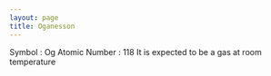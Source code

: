 ```yaml
---
layout: page
title: Oganesson
---
```


Symbol : Og
Atomic Number : 118
It is expected to be a gas at room temperature